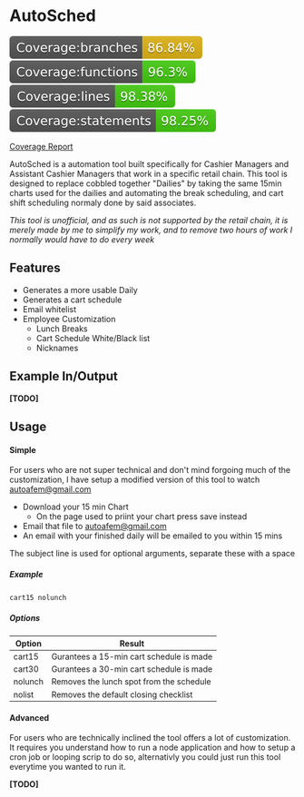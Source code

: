 # AutoSched

<img src="./docs/badges/badge-branches.svg"> <img src="./docs/badges/badge-functions.svg"> <img src="./docs/badges/badge-lines.svg"> <img src="./docs/badges/badge-statements.svg">

[Coverage Report](https://timothycates.github.io/Auto-Sched/)

AutoSched is a automation tool built specifically for Cashier Managers and Assistant Cashier Managers that work in a specific retail chain. This tool is designed to replace cobbled together "Dailies" by taking the same 15min charts used for the dailies and automating the break scheduling, and cart shift scheduling normaly done by said associates.

_This tool is unofficial, and as such is not supported by the retail chain, it is merely made by me to simplify my work, and to remove two hours of work I normally would have to do every week_

## Features

- Generates a more usable Daily
- Generates a cart schedule
- Email whitelist
- Employee Customization
  - Lunch Breaks
  - Cart Schedule White/Black list
  - Nicknames

## Example In/Output

**[TODO]**

## Usage

#### Simple

For users who are not super technical and don't mind forgoing much of the customization, I have setup a modified version of this tool to watch autoafem@gmail.com

- Download your 15 min Chart
  - On the page used to priint your chart press save instead
- Email that file to autoafem@gmail.com
- An email with your finished daily will be emailed to you within 15 mins

The subject line is used for optional arguments, separate these with a space

##### Example

`cart15 nolunch`

##### Options

| Option  | Result                                   |
| ------- | ---------------------------------------- |
| cart15  | Gurantees a 15-min cart schedule is made |
| cart30  | Gurantees a 30-min cart schedule is made |
| nolunch | Removes the lunch spot from the schedule |
| nolist  | Removes the default closing checklist    |

#### Advanced

For users who are technically inclined the tool offers a lot of customization. It requires you understand how to run a node application and how to setup a cron job or looping scrip to do so, alternativly you could just run this tool everytime you wanted to run it.

**[TODO]**
